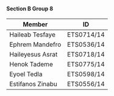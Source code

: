 #### Section B Group 8
| Member | ID |
| ----- | --- |
| Haileab Tesfaye | ETS0714/14 |
| Ephrem Mandefro | ETS0536/14 |
| Haileyesus Asrat | ETS0718/14 |
| Henok Tademe | ETS0775/14 |
| Eyoel Tedla | ETS0598/14 |
| Estifanos Zinabu | ETS0556/14 |
